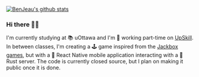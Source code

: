 [![BenJeau's github stats](https://github-readme-stats.vercel.app/api?username=BenJeau&count_private=true&show_icons=true)](https://github.com/anuraghazra/github-readme-stats)

### Hi there 👨‍💻

I'm currently studying at 📚 uOttawa and I'm 👔 working part-time on [UpSkill](https://github.com/CDH-Studio/UpSkill). In between classes, I'm creating a 🕹️ game inspired from the [Jackbox games](https://www.jackboxgames.com/), but with a 📱 React Native mobile application interacting with a 🦀 Rust server. The code is currently closed source, but I plan on making it public once it is done.
